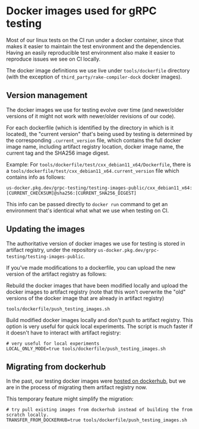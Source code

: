 # Docker images used for gRPC testing

Most of our linux tests on the CI run under a docker container, since that makes it easier
to maintain the test environment and the dependencies. Having an easily reproducible test
environment also make it easier to reproduce issues we see on CI locally.

The docker image definitions we use live under `tools/dockerfile` directory (with the
exception of `third_party/rake-compiler-dock` docker images).

## Version management

The docker images we use for testing evolve over time (and newer/older versions of it
might not work with newer/older revisions of our code).

For each dockerfile (which is identified by the directory in which is it located),
the "current version" that's being used by testing is determined by the
corresponding `.current_version` file, which contains the full docker image name,
including artifact registry location, docker image name, the current tag and the
SHA256 image digest.

Example:
For `tools/dockerfile/test/cxx_debian11_x64/Dockerfile`, there is a
`tools/dockerfile/test/cxx_debian11_x64.current_version` file which contains info
as follows:
```
us-docker.pkg.dev/grpc-testing/testing-images-public/cxx_debian11_x64:[CURRENT_CHECKSUM]@sha256:[CURRENT_SHA256_DIGEST]
```
This info can be passed directly to `docker run` command to get an environment
that's identical what what we use when testing on CI.

## Updating the images

The authoritative version of docker images we use for testing is stored in artifact registry,
under the repository `us-docker.pkg.dev/grpc-testing/testing-images-public`.

If you've made modifications to a dockerfile, you can upload the new version of the artifact
registry as follows:

Rebuild the docker images that have been modified locally and upload the docker images to
artifact registry (note that this won't overwrite the "old" versions of the docker image
that are already in artifact registry)
```
tools/dockerfile/push_testing_images.sh
```

Build modified docker images locally and don't push to artifact registry. This option is
very useful for quick local experiments. The script is much faster if it doesn't have to
interact with artifact registry:
```
# very useful for local experiments
LOCAL_ONLY_MODE=true tools/dockerfile/push_testing_images.sh
```

## Migrating from dockerhub

In the past, our testing docker images were [hosted on dockerhub](https://hub.docker.com/u/grpctesting),
but we are in the process of migrating them artifact registry now.

This temporary feature might simplify the migration:
```
# try pull existing images from dockerhub instead of building the from scratch locally.
TRANSFER_FROM_DOCKERHUB=true tools/dockerfile/push_testing_images.sh
```

